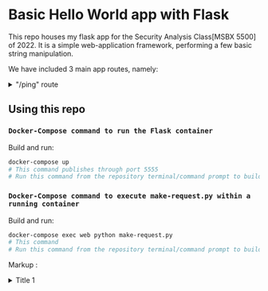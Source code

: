 # Basic Hello World app with Flask

This repo houses my flask app for the Security Analysis Class[MSBX 5500] of 2022. It is a simple web-application framework, performing a few basic string manipulation.

We have included 3 main app routes, namely: <details>
           <summary>"/ping" route</summary>
           <p>This route returns "pong!" as the response in a JSON</p>
           <summary>"/word" route</summary>
           <p>This route uses the python <i>requests</i> package to fetch a random word from https://random-word-api.herokuapp.com/word?number=1, which it then changes to upper case and then reverses the characters. The new word and the original word are combined into a JSON file and returned. </p>
           <summary>"/string-count" route</summary>
           <p>The route returns the length of any given string. I used https://reqbin.com/ to enter a string.</p>
         </details>




## Using this repo
### `Docker-Compose command to run the Flask container`
Build and run:

```bash
docker-compose up
# This command publishes through port 5555
# Run this command from the repository terminal/command prompt to build your own container
```

### `Docker-Compose command to execute make-request.py within a running container`
Build and run:

```bash
docker-compose exec web python make-request.py
# This command
# Run this command from the repository terminal/command prompt to build your own container
```
Markup : <details>
           <summary>Title 1</summary>
           <p>Content 1 Content 1 Content 1 Content 1 Content 1</p>
         </details>
